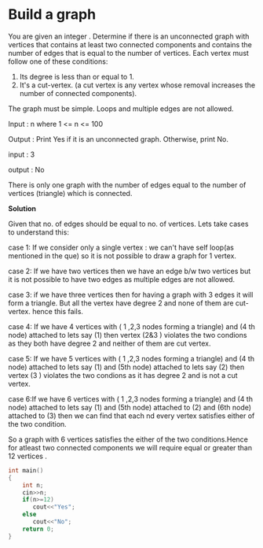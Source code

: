 # Build a graph

You are given an integer . Determine if there is an unconnected graph with  vertices that contains at least two connected components and contains the number of edges that is equal to the number of vertices. Each vertex must follow one of these conditions:

1) Its degree is less than or equal to 1.
2) It's a cut-vertex. (a cut vertex is any vertex whose removal increases the number of connected components).

The graph must be simple.
Loops and multiple edges are not allowed.

Input  : n where 1 <= n <= 100

Output : Print Yes if it is an unconnected graph. Otherwise, print No.

input : 3 

output : No

There is only one graph with the number of edges equal to the number of vertices (triangle) which is connected.

**Solution**

Given that no. of edges should be equal to no. of vertices. Lets take cases to understand this:

case 1: If we consider only a single vertex : we can't have self loop(as mentioned in the que) so it is not possible to draw a graph for 1 vertex.

case 2: If we have two vertices then we have an edge b/w two vertices but it is not possible to have two edges as multiple edges are not allowed.

case 3: if we have three vertices then for having a graph with 3 edges it will form a triangle. But all the vertex have degree 2 and none of them are cut-vertex. hence this fails.

case 4: If we have 4 vertices with ( 1 ,2,3 nodes forming a triangle) and (4 th node) attached to lets say (1) then vertex (2&3 ) violates the two condions as they both have degree 2 and neither of them are cut vertex.

case 5: If we have 5 vertices with ( 1 ,2,3 nodes forming a triangle) and (4 th node) attached to lets say (1) and (5th node) attached to lets say (2) then vertex (3 ) violates the two condions as it has degree 2 and is not a cut vertex.

case 6:If we have 6 vertices with ( 1 ,2,3 nodes forming a triangle) and (4 th node) attached to lets say (1) and (5th node) attached to (2) and (6th node) attached to (3) then we can find that each nd every vertex satisfies either of the two condition.

So a graph with 6 vertices satisfies the either of the two conditions.Hence for atleast two connected components we will require equal or greater than 12 vertices .

```cpp
int main()
{
    int n;
    cin>>n;
    if(n>=12) 
       cout<<"Yes";
    else 
       cout<<"No";
    return 0;
}

```
